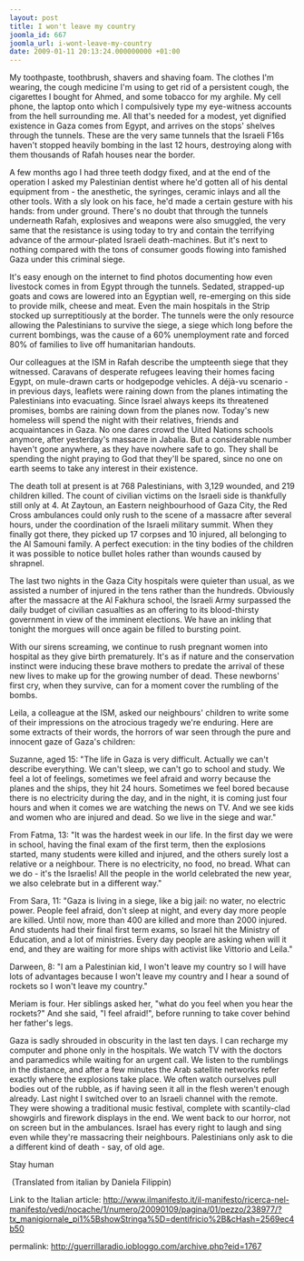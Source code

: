 ```yaml
---
layout: post
title: I won't leave my country
joomla_id: 667
joomla_url: i-wont-leave-my-country
date: 2009-01-11 20:13:24.000000000 +01:00
---
```


<p>My toothpaste, toothbrush, shavers and shaving foam. The clothes I'm wearing, the cough medicine I'm using to get rid of a persistent cough, the cigarettes I bought for Ahmed, and some tobacco for my arghile. My cell phone, the laptop onto which I compulsively type my eye-witness accounts from the hell surrounding me. All that's needed for a modest, yet dignified existence in Gaza comes from Egypt, and arrives on the stops' shelves through the tunnels. These are the very same tunnels that the Israeli F16s haven't stopped heavily bombing in the last 12 hours, destroying along with them thousands of Rafah houses near the border.</p>
<p>A few months ago I had three teeth dodgy fixed, and at the end of the operation I asked my Palestinian dentist where he'd gotten all of his dental equipment from - the anesthetic, the syringes, ceramic inlays and all the other tools. With a sly look on his face, he'd made a certain gesture with his hands: from under ground. There's no doubt that through the tunnels underneath Rafah, explosives and weapons were also smuggled, the very same that the resistance is using today to try and contain the terrifying advance of the armour-plated Israeli death-machines. But it's next to nothing compared with the tons of consumer goods flowing into famished Gaza under this criminal siege.</p>
<p>It's easy enough on the internet to find photos documenting how even livestock comes in from Egypt through the tunnels. Sedated, strapped-up goats and cows are lowered into an Egyptian well, re-emerging on this side to provide milk, cheese and meat. Even the main hospitals in the Strip stocked up surreptitiously at the border. The tunnels were the only resource allowing the Palestinians to survive the siege, a siege which long before the current bombings, was the cause of a 60% unemployment rate and forced 80% of families to live off humanitarian handouts.</p>
<p>Our colleagues at the ISM in Rafah describe the umpteenth siege that they witnessed. Caravans of desperate refugees leaving their homes facing Egypt, on mule-drawn carts or hodgepodge vehicles. A déjà-vu scenario - in previous days, leaflets were raining down from the planes intimating the Palestinians into evacuating. Since Israel always keeps its threatened promises, bombs are raining down from the planes now. Today's new homeless will spend the night with their relatives, friends and acquaintances in Gaza. No one dares crowd the Uited Nations schools anymore, after yesterday's massacre in Jabalia. But a considerable number haven't gone anywhere, as they have nowhere safe to go. They shall be spending the night praying to God that they'll be spared, since no one on earth seems to take any interest in their existence.</p>
<p>The death toll at present is at 768 Palestinians, with 3,129 wounded, and 219 children killed. The count of civilian victims on the Israeli side is thankfully still only at 4. At Zaytoun, an Eastern neighbourhood of Gaza City, the Red Cross ambulances could only rush to the scene of a massacre after several hours, under the coordination of the Israeli military summit. When they finally got there, they picked up 17 corpses and 10 injured, all belonging to the Al Samouni family. A perfect execution: in the tiny bodies of the children it was possible to notice bullet holes rather than wounds caused by shrapnel.</p>
<p>The last two nights in the Gaza City hospitals were quieter than usual, as we assisted a number of injured in the tens rather than the hundreds. Obviously after the massacre at the Al Fakhura school, the Israeli Army surpassed the daily budget of civilian casualties as an offering to its blood-thirsty government in view of the imminent elections. We have an inkling that tonight the morgues will once again be filled to bursting point.</p>
<p>With our sirens screaming, we continue to rush pregnant women into hospital as they give birth prematurely. It's as if nature and the conservation instinct were inducing these brave mothers to predate the arrival of these new lives to make up for the growing number of dead. These newborns' first cry, when they survive, can for a moment cover the rumbling of the bombs.</p>
<p>Leila, a colleague at the ISM, asked our neighbours' children to write some of their impressions on the atrocious tragedy we're enduring. Here are some extracts of their words, the horrors of war seen through the pure and innocent gaze of Gaza's children:</p>
<p>Suzanne, aged 15: "The life in Gaza is very difficult. Actually we can't describe everything. We can't sleep, we can't go to school and study. We feel a lot of feelings, sometimes we feel afraid and worry because the planes and the ships, they hit 24 hours. Sometimes we feel bored because there is no electricity during the day, and in the night, it is coming just four hours and when it comes we are watching the news on TV. And we see kids and women who are injured and dead. So we live in the siege and war."</p>
<p>From Fatma, 13: "It was the hardest week in our life. In the first day we were in school, having the final exam of the first term, then the explosions started, many students were killed and injured, and the others surely lost a relative or a neighbour. There is no electricity, no food, no bread. What can we do - it's the Israelis! All the people in the world celebrated the new year, we also celebrate but in a different way."</p>
<p>From Sara, 11: "Gaza is living in a siege, like a big jail: no water, no electric power. People feel afraid, don't sleep at night, and every day more people are killed. Until now, more than 400 are killed and more than 2000 injured. And students had their final first term exams, so Israel hit the Ministry of Education, and a lot of ministries. Every day people are asking when will it end, and they are waiting for more ships with activist like Vittorio and Leila."</p>
<p>Darween, 8: "I am a Palestinian kid, I won't leave my country so I will have lots of advantages because I won't leave my country and I hear a sound of rockets so I won't leave my country."</p>
<p>Meriam is four. Her siblings asked her, "what do you feel when you hear the rockets?" And she said, "I feel afraid!", before running to take cover behind her father's legs.</p>
<p>Gaza is sadly shrouded in obscurity in the last ten days. I can recharge my computer and phone only in the hospitals. We watch TV with the doctors and paramedics while waiting for an urgent call. We listen to the rumblings in the distance, and after a few minutes the Arab satellite networks refer exactly where the explosions take place. We often watch ourselves pull bodies out of the rubble, as if having seen it all in the flesh weren't enough already. Last night I switched over to an Israeli channel with the remote. They were showing a traditional music festival, complete with scantily-clad showgirls and firework displays in the end. We went back to our horror, not on screen but in the ambulances. Israel has every right to laugh and sing even while they're massacring their neighbours. Palestinians only ask to die a different kind of death - say, of old age.</p>
<p>Stay human</p>
<p> (Translated from italian by Daniela Filippin)</p>
<p>Link to the Italian article: <a target="_blank" href="http://www.ilmanifesto.it/il-manifesto/ricerca-nel-manifesto/vedi/nocache/1/numero/20090109/pagina/01/pezzo/238977/?tx_manigiornale_pi1%5BshowStringa%5D=dentifricio%2B&cHash=2569ec4b50">http://www.ilmanifesto.it/il-manifesto/ricerca-nel-manifesto/vedi/nocache/1/numero/20090109/pagina/01/pezzo/238977/?tx_manigiornale_pi1%5BshowStringa%5D=dentifricio%2B&cHash=2569ec4b50</a></p>
<p>permalink: <a target="_blank" href="http://guerrillaradio.iobloggo.com/archive.php?eid=1767">http://guerrillaradio.iobloggo.com/archive.php?eid=1767</a></p>
<p> </p>

